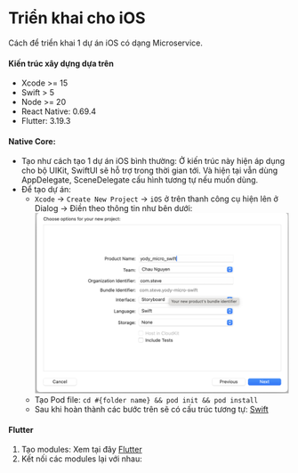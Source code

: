 # Triển khai cho iOS

Cách để triển khai 1 dự án iOS có dạng Microservice.

#### Kiến trúc xây dựng dựa trên

- Xcode >= 15
- Swift > 5
- Node >= 20
- React Native: 0.69.4
- Flutter: 3.19.3


#### Native Core:
- Tạo như cách tạo 1 dự án iOS bình thường: Ở kiến trúc này hiện áp dụng cho bộ UIKit, SwiftUI sẽ hỗ trợ trong thời gian tới. Và hiện tại vẫn dùng AppDelegate, SceneDelegate cấu hình tương tự nếu muốn dùng.
- Để tạo dự án:
  - `Xcode` -> `Create New Project` -> `iOS` ở trên thanh công cụ hiện lên ở Dialog -> Điền theo thông tin như bên dưới:</br>
![React Native Architecture](./images/xcode.png)
  - Tạo Pod file: `cd #{folder name} && pod init && pod install`
  - Sau khi hoàn thành các bước trên sẽ có cấu trúc tương tự: [Swift](./yody_micro_swift)

#### Flutter

1. Tạo modules: Xem tại đây [Flutter](./flutter.md)
2. Kết nối các modules lại với nhau:
